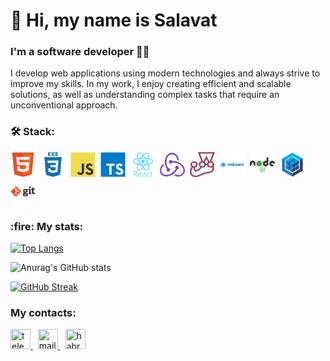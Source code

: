 <div id="about" align="left">
    <h1>👋 Hi, my name is Salavat</h1>
    <h3>I'm a software developer 👨‍💻 </h3>
    <p>
 I develop web applications using modern technologies and always strive to improve my skills. In my work, I enjoy creating efficient and scalable solutions, as well as understanding complex tasks that require an unconventional approach.
    </p>
</div>

<div id="stack">
    <h3>🛠️ Stack:</h3>
    <div>
        <img src="https://github.com/devicons/devicon/blob/master/icons/html5/html5-original.svg" title="HTML5"
            alt="HTML" width="40" height="40" />&nbsp;
        <img src="https://github.com/devicons/devicon/blob/master/icons/css3/css3-plain-wordmark.svg" title="CSS3"
            alt="CSS" width="40" height="40" />&nbsp;
        <img src="https://github.com/devicons/devicon/blob/master/icons/javascript/javascript-original.svg"
            title="JavaScript" alt="JavaScript" width="40" height="40" />&nbsp;
        <img src="https://github.com/devicons/devicon/blob/master/icons/typescript/typescript-original.svg"
            title="TypeScript" alt="TypeScript" width="40" height="40" />&nbsp;
        <img src="https://github.com/devicons/devicon/blob/master/icons/react/react-original-wordmark.svg" title="React"
            alt="React" width="40" height="40" />&nbsp;
        <img src="https://github.com/devicons/devicon/blob/master/icons/redux/redux-original.svg" title="Redux"
            alt="Redux " width="40" height="40" />&nbsp;
        <img src="https://github.com/devicons/devicon/blob/master/icons/jest/jest-plain.svg" title="Jest" alt="Jest "
            width="40" height="40" />&nbsp;
        <img src="https://github.com/devicons/devicon/blob/master/icons/webpack/webpack-original-wordmark.svg"
            title="Webpack" alt="Webpack " width="40" height="40" />&nbsp;
        <img src="https://github.com/devicons/devicon/blob/master/icons/nodejs/nodejs-original-wordmark.svg"
            title="NodeJS" alt="NodeJS" width="40" height="40" />&nbsp;
        <img src="https://github.com/devicons/devicon/blob/master/icons/sequelize/sequelize-original.svg"
            title="Sequelize" alt="NodeJS" width="40" height="40" />&nbsp;
        <img src="https://github.com/devicons/devicon/blob/master/icons/git/git-original-wordmark.svg" title="Git"
            **alt="Git" width="40" height="40" />
    </div>
</div>

<div id="stats">
    <h3>:fire: My stats:</h3>
    
[![Top
    Langs](https://github-readme-stats.vercel.app/api/top-langs/?username=s-gumerov&layout=compact&theme=onedark&locale=ru&disable_animations=false&card_width=500)](https://github.com/anuraghazra/github-readme-stats)

![Anurag's GitHub stats](https://github-readme-stats.vercel.app/api?username=s-gumerov&locale=ru&show_icons=true&theme=onedark&disable_animations=false&card_width=500)

[![GitHub
    Streak](http://github-readme-streak-stats.herokuapp.com?user=s-gumerov&theme=onedark&locale=ru&disable_animations=false&card_width=500)](https://git.io/streak-stats)
</div>
<div id="contacts">
    <h3>My contacts:</h3>
    <a href="https://t.me/s_gumerov">
        <img src="https://web.telegram.org/z/favicon.svg" title="telegram" width="32" height="32" />
    </a>&nbsp;
    <a href="mailto:s.gumerov.work@gmail.com">
        <img src="https://upload.wikimedia.org/wikipedia/commons/thumb/5/55/Yandex_Mail_icon.svg/512px-Yandex_Mail_icon.svg.png"
            title="mail" width="32" height="32" />
    </a>&nbsp;
    <a href="https://career.habr.com/s_gumerov">
        <img src="https://company.habr.com/images/favicon-32x32.png" title="habr" width="32" height="32" />
    </a>
</div>
<!---
s-gumerov/s-gumerov is a ✨ special ✨ repository because its `README.md` (this file) appears on your GitHub profile.
You can click the Preview link to take a look at your changes.
--->
